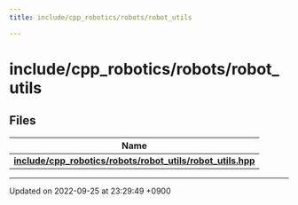 ```yaml
---
title: include/cpp_robotics/robots/robot_utils

---
```


# include/cpp_robotics/robots/robot_utils



## Files

| Name           |
| -------------- |
| **[include/cpp_robotics/robots/robot_utils/robot_utils.hpp](/cpp_robotics/doxybook/Files/robot__utils_8hpp/#file-robot-utils.hpp)**  |






-------------------------------

Updated on 2022-09-25 at 23:29:49 +0900
